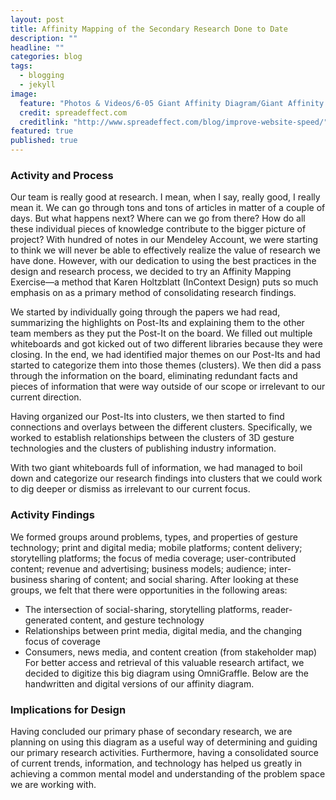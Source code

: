 ```yaml
---
layout: post
title: Affinity Mapping of the Secondary Research Done to Date
description: ""
headline: ""
categories: blog
tags: 
  - blogging
  - jekyll
image: 
  feature: "Photos & Videos/6-05 Giant Affinity Diagram/Giant Affinity Diagram.jpg"
  credit: spreadeffect.com
  creditlink: "http://www.spreadeffect.com/blog/improve-website-speed/"
featured: true
published: true
---
```


### Activity and Process

Our team is really good at research. I mean, when I say, really good, I really mean it. We can go through tons and tons of articles in matter of a couple of days. But what happens next? Where can we go from there? How do all these individual pieces of knowledge contribute to the bigger picture of project? With hundred of notes in our Mendeley Account, we were starting to think we will never be able to effectively realize the value of research we have done. However, with our dedication to using the best practices in the design and research process, we decided to try an Affinity Mapping Exercise—a method that Karen Holtzblatt (InContext Design) puts so much emphasis on as a primary method of consolidating research findings.

We started by individually going through the papers we had read, summarizing the highlights on Post-Its and explaining them to the other team members as they put the Post-It on the board. We filled out multiple whiteboards and got kicked out of two different libraries because they were closing. In the end, we had identified major themes on our Post-Its and had started to categorize them into those themes (clusters). We then did a pass through the information on the board, eliminating redundant facts and pieces of information that were way outside of our scope or irrelevant to our current direction.

Having organized our Post-Its into clusters, we then started to find connections and overlays between the different clusters. Specifically, we worked to establish relationships between the clusters of 3D gesture technologies and the clusters of publishing industry information.

With two giant whiteboards full of information, we had managed to boil down and categorize our research findings into clusters that we could work to dig deeper or dismiss as irrelevant to our current focus.  

### Activity Findings

We formed groups around problems, types, and properties of gesture technology; print and digital media; mobile platforms; content delivery; storytelling platforms; the focus of media coverage; user-contributed content; revenue and advertising; business models; audience; inter-business sharing of content; and social sharing. After looking at these groups, we felt that there were opportunities in the following areas:

* The intersection of social-sharing, storytelling platforms, reader-generated content, and gesture technology
* Relationships between print media, digital media, and the changing focus of coverage 
* Consumers, news media, and content creation (from stakeholder map)
For better access and retrieval of this valuable research artifact, we decided to digitize this big diagram using OmniGraffle. Below are the handwritten and digital versions of our affinity diagram.

### Implications for Design

Having concluded our primary phase of secondary research, we are planning on using this diagram as a useful way of determining and guiding our primary research activities. Furthermore, having a consolidated source of current trends, information, and technology has helped us greatly in achieving a common mental model and understanding of the problem space we are working with.
